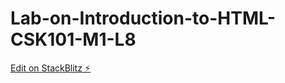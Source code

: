 # Lab-on-Introduction-to-HTML-CSK101-M1-L8

[Edit on StackBlitz ⚡️](https://stackblitz.com/edit/web-platform-qqmaox)